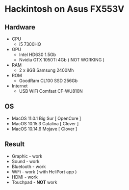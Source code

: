 # Hackintosh on Asus FX553V

## Hardware
* CPU
  * i5 7300HQ
* GPU
  * Intel HD630 1.5Gb
  * Nvidia GTX 1050Ti 4Gb ( NOT WORKING )
* RAM
  * 2 x 8GB Samsung 2400Mh
* ROM
  * GoodRam CL100 SSD 256Gb
* Internet
  * USB WiFi Comfast CF-WU810N

## OS

* MacOS 11.0.1 Big Sur  [ OpenCore ]
* MacOS 10.15.3 Catalina [ Clover ]
* MacOS 10.14.6 Mojave [ Clover ]

## Result

* Graphic - work
* Sound - work
* Bluetooth - work
* WiFi - work ( with <a>HeliPort</a>  app )
* HDMI - work
* Touchpad - <b>NOT</b> work
